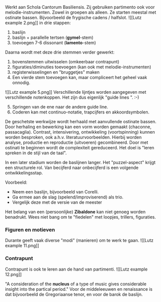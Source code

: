 Werkt aan Schola Cantorum Basiliensis.
Zij gebruiken partimento ook voor melodie-instrumenten. Zowel in groepen als alleen.
Ze starten meestal met ostinate bassen.
Bijvoorbeeld de frygische cadens / halfslot.
![[Lutz example 2.png]]
in drie stappen:
1. baslijn
2. baslijn + parallelle tertsen (**gymel**-stem)
3. toevoegen 7-6 dissonant (**lamento**-stem)

Daarna wordt met deze drie stemmen verder gewerkt:
1. bovenstemmen uitwisselen (omkeerbaar contrapunt)
2. figuraties/diminuties toevoegen (kan ook met melodie-instrumenten)
3. registerwisselingen en "bruggetjes" maken
4. Een vierde stem toevoegen kan, maar compliceert het geheel vaak onnodig.

![[Lutz example 5.png]]
Verschillende lijntjes worden aangegeven met verschillende notenkoppen.
Het zijn dus eigenlijk "guide lines ". :-) 

5. Springen van de ene naar de andere guide line.
6. Coderen kan met continuo-notatie, trapcijfers en akkoordsymbolen.

De geschetste werkwijze wordt herhaald met aanvullende ostinate bassen.
Door herhaling en bewerking kan een vorm worden gemaakt (chaconne, passacaglia). Contrast, intensivering, ontwikkeling (voortspinning) kunnen worden besproken, ook a.h.v. literatuurvoorbeelden. Hierbij worden analyse, productie en reproductie (uitvoeren) gecombineerd. Door met ostinati te beginnen wordt de complexiteit gereduceerd.
Het doel is "leren spreken in de stijl van de taal".

In een later stadium worden de baslijnen langer. Het "puzzel-aspect" krijgt een structurele rol.
Van becijferd naar onbecijferd is een volgende ontwikkelingsstap.

Voorbeeld:
- Neem een baslijn, bijvoorbeeld van Corelli. 
- Ga ermee aan de slag (spelend/improviserend) als trio.
- Vergelijk deze met de versie van de meester

Het belang van een (persoonlijke) **Zibaldone** kan niet genoeg worden benadrukt.
Wees niet bang om te "fiedelen" met loopjes, trillers, figuraties.

### Figuren en motieven
Durante geeft vaak diverse "modi" (manieren) om te werk te gaan.
![[Lutz example 11.png]]

### Contrapunt
Contrapunt is ook te leren aan de hand van partimenti.
![[Lutz example 12.png]]


"A consideration of the **nucleus** of a type of music gives considerable insight into the partical period."
Voor de middeleeuwen en renaissance is dat bijvoorbeeld de Gregoriaanse tenor, en voor de barok de baslijn.


